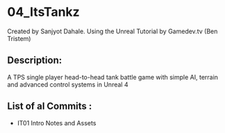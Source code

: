 # 04_ItsTankz

Created by Sanjyot Dahale. Using the Unreal Tutorial by Gamedev.tv (Ben Tristem)

## Description:
A TPS single player head-to-head tank battle game with simple AI, terrain and advanced control systems in Unreal 4

## List of al Commits :
* IT01 Intro Notes and Assets
